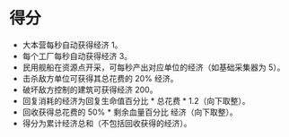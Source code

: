 # 得分

- 大本营每秒自动获得经济 1。
- 每个工厂每秒自动获得经济 3。
- 民用舰船在资源点开采，可每秒产出对应单位的经济（如基础采集器为 5）。
- 击杀敌方单位可获得其总花费的 20% 经济。
- 破坏敌方控制的建筑可获得经济 200。
- 回复消耗的经济为回复生命值百分比 * 总花费 * 1.2（向下取整）。
- 回收获得总花费的 50% * 剩余血量百分比 经济（向下取整）。
- 得分为累计经济总和（不包括回收获得的经济）。